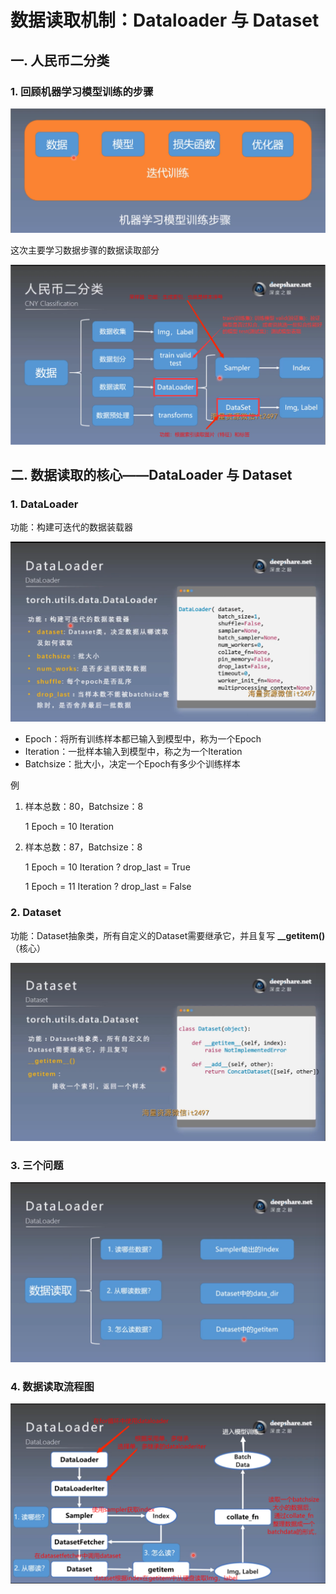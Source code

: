 # 数据读取机制：Dataloader 与 Dataset

## 一. 人民币二分类

### 1. 回顾机器学习模型训练的步骤

![1](docs/折叠/待整理/知识库/计算机和硬件/折叠/ai-self-learning-main/从python开始的ai学习/深度学习%20pytorch/5.数据读取机制：%20Dataloader%20与%20Dataset/pcs/1.png "1")

这次主要学习数据步骤的数据读取部分

![2](docs/折叠/待整理/知识库/计算机和硬件/折叠/ai-self-learning-main/从python开始的ai学习/深度学习%20pytorch/5.数据读取机制：%20Dataloader%20与%20Dataset/pcs/2.png "2")

## 二. 数据读取的核心——DataLoader 与 Dataset
### 1. DataLoader
功能：构建可迭代的数据装载器

![3](docs/折叠/待整理/知识库/计算机和硬件/折叠/ai-self-learning-main/从python开始的ai学习/深度学习%20pytorch/5.数据读取机制：%20Dataloader%20与%20Dataset/pcs/3.png "3")

- Epoch：将所有训练样本都已输入到模型中，称为一个Epoch
- Iteration：一批样本输入到模型中，称之为一个Iteration
- Batchsize：批大小，决定一个Epoch有多少个训练样本

例

1. 样本总数：80，Batchsize：8

    1 Epoch = 10 Iteration

2. 样本总数：87，Batchsize：8

    1 Epoch = 10 Iteration ? drop_last = True

    1 Epoch = 11 Iteration ? drop_last = False

### 2. Dataset
功能：Dataset抽象类，所有自定义的Dataset需要继承它，并且复写 **__getitem()**（核心）

![4](docs/折叠/待整理/知识库/计算机和硬件/折叠/ai-self-learning-main/从python开始的ai学习/深度学习%20pytorch/5.数据读取机制：%20Dataloader%20与%20Dataset/pcs/4.png "4")

### 3. 三个问题
![5](docs/折叠/待整理/知识库/计算机和硬件/折叠/ai-self-learning-main/从python开始的ai学习/深度学习%20pytorch/5.数据读取机制：%20Dataloader%20与%20Dataset/pcs/5.png "5")

### 4. 数据读取流程图
![6](docs/折叠/待整理/知识库/计算机和硬件/折叠/ai-self-learning-main/从python开始的ai学习/深度学习%20pytorch/5.数据读取机制：%20Dataloader%20与%20Dataset/pcs/6.png "5")
